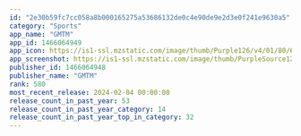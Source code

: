 ```yaml
---
id: "2e30b59fc7cc058a8b000165275a53686132de0c4e90de9e2d3e0f241e9630a5"
category: "Sports"
app_name: "GMTM"
app_id: 1466064949
app_icon: https://is1-ssl.mzstatic.com/image/thumb/Purple126/v4/01/80/6c/01806c1a-6e6f-e4a0-e1cf-512e50418ff0/AppIcon-1x_U007emarketing-0-7-0-85-220.png/1024x1024bb.png
app_screenshot: https://is1-ssl.mzstatic.com/image/thumb/PurpleSource126/v4/16/27/b1/1627b168-4e06-2a38-4757-324528b5c7f3/d1c60df2-4033-44c0-bc59-d3e536792279_Ai_Release_App_Store_V3_panel_1.jpg/1284x2778bb.png
publisher_id: 1466064948
publisher_name: "GMTM"
rank: 580
most_recent_release: 2024-02-04 00:00:00
release_count_in_past_year: 53
release_count_in_past_year_category: 14
release_count_in_past_year_top_in_category: 32
---
```

